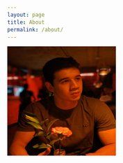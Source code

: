 ```yaml
---
layout: page
title: About
permalink: /about/
---
```

<img src="/assets/img/Khoki Whatsapp photo crpd.jpeg" width ='250' height='250'>

<a href="/assets/img/Khoki Whatsapp photo crpd.jpeg" width='250' height='250' alt='Khoki Whatsapp photo crpd'>
